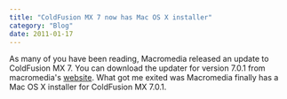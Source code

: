 ```yaml
---
title: "ColdFusion MX 7 now has Mac OS X installer"
category: "Blog"
date: 2011-01-17
---
```



As many of you have been reading, Macromedia released an update to ColdFusion MX 7\. You can download the updater for version 7.0.1 from macromedia's [website](http://www.macromedia.com/support/coldfusion/downloads_updates.html#mx7). What got me exited was Macromedia finally has a Mac OS X installer for ColdFusion MX 7.0.1\.